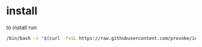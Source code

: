 # install
to install run

```bash
/bin/bash -c "$(curl -fsSL https://raw.githubusercontent.com/provoke/install/main/install.sh)"
```
